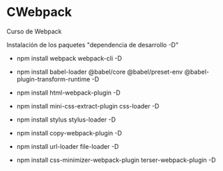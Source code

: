 # CWebpack
Curso de Webpack

Instalación de los paquetes "dependencia de desarrollo -D"

- npm install webpack webpack-cli -D

- npm install babel-loader @babel/core @babel/preset-env @babel-plugin-transform-runtime -D

- npm install html-webpack-plugin -D

- npm install mini-css-extract-plugin css-loader -D

- npm install stylus stylus-loader -D

- npm install copy-webpack-plugin -D

- npm install url-loader file-loader -D

- npm install css-minimizer-webpack-plugin terser-webpack-plugin -D